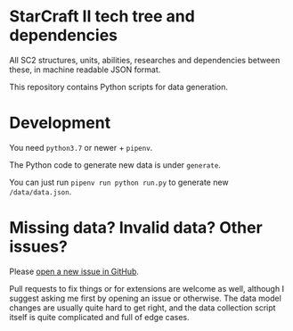 # StarCraft II tech tree and dependencies

All SC2 structures, units, abilities, researches and dependencies between these, in machine readable JSON format.

This repository contains Python scripts for data generation.

# Development

You need `python3.7` or newer + `pipenv`.

The Python code to generate new data is under `generate`.

You can just run `pipenv run python run.py` to generate new `/data/data.json`.

# Missing data? Invalid data? Other issues?

Please [open a new issue in GitHub](https://github.com/BurnySc2/sc2-techtree/issues/new).

Pull requests to fix things or for extensions are welcome as well,
although I suggest asking me first by opening an issue or otherwise.
The data model changes are usually quite hard to get right, and the
data collection script itself is quite complicated and full of edge
cases.
